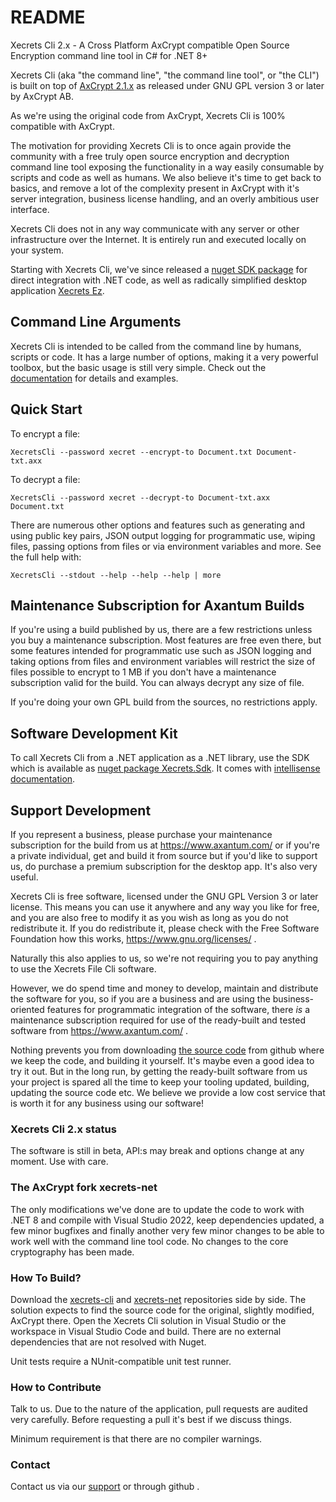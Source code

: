 # README

Xecrets Cli 2.x - A Cross Platform AxCrypt compatible Open Source Encryption command line
tool in C# for .NET 8+

Xecrets Cli (aka "the command line", "the command line tool", or "the CLI") is built on top of
[AxCrypt 2.1.x](https://github.com/axantum/xecrets-net) as released under GNU GPL version 3 or later
by AxCrypt AB.

As we're using the original code from AxCrypt, Xecrets Cli is 100% compatible with
AxCrypt.

The motivation for providing Xecrets Cli is to once again provide the community with a free
truly open source encryption and decryption command line tool exposing the functionality in a way
easily consumable by scripts and code as well as humans. We also believe it's time to get back to
basics, and remove a lot of the complexity present in AxCrypt with it's server integration, business
license handling, and an overly ambitious user interface.

Xecrets Cli does not in any way communicate with any server or other infrastructure over the
Internet. It is entirely run and executed locally on your system.

Starting with Xecrets Cli, we've since released a [nuget SDK
package](https://www.nuget.org/packages/Xecrets.Sdk/) for direct integration with .NET code, as well
as radically simplified desktop application [Xecrets Ez](https://www.axantum.com/xecrets-ez).

## Command Line Arguments

Xecrets Cli is intended to be called from the command line by humans, scripts or code. It has a
large number of options, making it a very powerful toolbox, but the basic usage is still very
simple. Check out the [documentation](docs/index.md "Command Line Tool Options") for details and
examples.

## Quick Start

To encrypt a file:

`XecretsCli --password xecret --encrypt-to Document.txt Document-txt.axx`

To decrypt a file:

`XecretsCli --password xecret --decrypt-to Document-txt.axx Document.txt`

There are numerous other options and features such as generating and using public key pairs, JSON
output logging for programmatic use, wiping files, passing options from files or via environment
variables and more. See the full help with:

`XecretsCli --stdout --help --help --help | more`

## Maintenance Subscription for Axantum Builds

If you're using a build published by us, there are a few restrictions unless you buy a maintenance
subscription. Most features are free even there, but some features intended for programmatic use
such as JSON logging and taking options from files and environment variables will restrict the size
of files possible to encrypt to 1 MB if you don't have a maintenance subscription valid for the
build. You can always decrypt any size of file.

If you're doing your own GPL build from the sources, no restrictions apply.

## Software Development Kit

To call Xecrets Cli from a .NET application as a .NET library, use the SDK which is available
as [nuget package Xecrets.Sdk](https://www.nuget.org/packages/Xecrets.Sdk). It comes with
[intellisense documentation](sdk-docs/index.md "The SDK API").

## Support Development

If you represent a business, please purchase your maintenance subscription for the build from us at
https://www.axantum.com/ or if you're a private individual, get and build it from source but if you'd
like to support us, do purchase a premium subscription for the desktop app. It's also very useful.

Xecrets Cli is free software, licensed under the GNU GPL Version 3 or later license. This means
you can use it anywhere and any way you like for free, and you are also free to modify it as you
wish as long as you do not redistribute it. If you do redistribute it, please check with the Free
Software Foundation how this works, https://www.gnu.org/licenses/ .

Naturally this also applies to us, so we're not requiring you to pay anything to use the Xecrets
File Cli software.

However, we do spend time and money to develop, maintain and distribute the software for you, so if
you are a business and are using the business-oriented features for programmatic integration of the
software, there _is_ a maintenance subscription required for use of the ready-built and tested
software from https://www.axantum.com/ .

Nothing prevents you from downloading [the source code](https://github.com/xecrets/xecrets-file-cli)
from github where we keep the code, and building it yourself. It's maybe even a good idea to try it
out. But in the long run, by getting the ready-built software from us your project is spared all the
time to keep your tooling updated, building, updating the source code etc. We believe we provide a
low cost service that is worth it for any business using our software!

### Xecrets Cli 2.x status

The software is still in beta, API:s may break and options change at any moment. Use with care.

### The AxCrypt fork xecrets-net

The only modifications we've done are to update the code to work with .NET 8 and compile with Visual
Studio 2022, keep dependencies updated, a few minor bugfixes and finally another very few minor
changes to be able to work well with the command line tool code. No changes to the core cryptography
has been made.

### How To Build?

Download the [xecrets-cli](https://github.com/xecrets/xecrets-file-cli) and
[xecrets-net](https://github.com/axantum/xecrets-net) repositories side by side. The solution
expects to find the source code for the original, slightly modified, AxCrypt there. Open the Xecrets
Cli solution in Visual Studio or the workspace in Visual Studio Code and build. There are no
external dependencies that are not resolved with Nuget.

Unit tests require a NUnit-compatible unit test runner.

### How to Contribute

Talk to us. Due to the nature of the application, pull requests are audited very
carefully. Before requesting a pull it's best if we discuss things.

Minimum requirement is that there are no compiler warnings.

### Contact

Contact us via our [support](https://www.axantum.com/support "Xecrets Support
Site") or through github .
